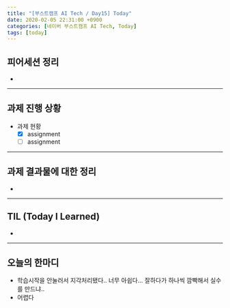 ```yaml
---
title: "[부스트캠프 AI Tech / Day15] Today"
date: 2020-02-05 22:31:00 +0900
categories: [네이버 부스트캠프 AI Tech, Today]
tags: [today]
---
```



## **피어세션 정리**

-

---

## **과제 진행 상황**

- 과제 현황
  - [X] assignment
  - [ ] assignment

---

## **과제 결과물에 대한 정리**

-

---

## **TIL (Today I Learned)**

-

---

## **오늘의 한마디**

- 학습시작을 안눌러서 지각처리됐다.. 너무 아쉽다... 잘하다가 하나씩 깜빡해서 실수를 만드냐..
- 어렵다